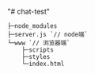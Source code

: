 "# chat-test" 
```
├─node_modules
├─server.js `// node端`
└─www `// 浏览器端`
    ├─scripts
    ├─styles
    └─index.html
```